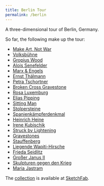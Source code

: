 ```yaml
---
title: Berlin Tour
permalink: /berlin
---
```


A three-dimensional tour of Berlin, Germany.

So far, the following make up the tour:

- [Make Art, Not War](/berlin/0)
- [Volksbühne](/berlin/1)
- [Gropius Wood](/berlin/2)
- [Alois Senefelder](/berlin/3)
- [Marx & Engels](/berlin/4)
- [Ernst Thälmann](/berlin/5)
- [Petra Tschortner](/berlin/6)
- [Broken Cross Gravestone](/berlin/7)
- [Rosa Luxemburg](/berlin/8)
- [Elias Pipping](/berlin/9)
- [Sitting Man](/berlin/10)
- [Stolpersteine](/berlin/11)
- [Spanienkämpferdenkmal](/berlin/12)
- [Heinrich Heine](/berlin/13)
- [Irene Kubischik](/berlin/14)
- [Struck by Lightening](/berlin/15)
- [Gravestones](/berlin/16)
- [Stauffenberg](/berlin/17)
- [Liegende Wapiti-Hirsche](/berlin/18)
- [Frieda Seidlitz](/berlin/19)
- [Großer Janus II](/berlin/20)
- [Skulpturen gegen den Krieg](/berlin/21)
- [Maria Jastram](/berlin/22)

The [collection](https://sketchfab.com/gorenje23/collections/urban-photogrammetry) is available at [SketchFab](https://sketchfab.com).
